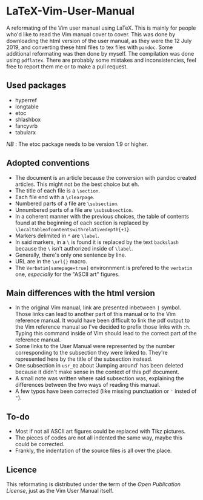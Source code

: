 # LaTeX-Vim-User-Manual
A reformating of the Vim user manual using LaTeX.
This is mainly for people who'd like to read the Vim manual cover to cover.
This was done by downloading the html version of the user manual, as they were the 12 July 2019, and converting these html files to tex files with `pandoc`.
Some additional reformating was then done by myself.
The compilation was done using `pdflatex`.
There are probably some mistakes and inconsistencies, feel free to report them me or to make a pull request.

## Used packages
- hyperref
- longtable
- etoc
- shlashbox
- fancyvrb
- tabularx

*NB* : The etoc package needs to be version 1.9 or higher.

## Adopted conventions
- The document is an article because the conversion with pandoc created articles. This might not be the best choice but eh.
- The title of each file is a `\section`.
- Each file end with a `\clearpage`.
- Numbered parts of a file are `\subsection`.
- Unnumbered parts of a file are `\subsubsection`.
- In a coherent manner with the previous choices, the table of contents found at the beginning of each section is replaced by `\localtableofcontentswithrelativedepth{+1}`.
- Markers delimited in `*` are `\label`.
- In said markers, in a `\` is found it is replaced by the text `backslash` because the `\` isn't authorized inside of `\label`.
- Generally, there's only one sentence by line.
- URL are in the `\url{}` macro.
- The `Verbatim[samepage=true]` environnment is prefered to the `verbatim` one, *especially* for the "ASCII art" figures.

## Main differences with the html version
- In the original Vim manual, link are presented inbetween `|` symbol. Those links can lead to another part of this manual or to the Vim reference manual. It would have been difficult to link the pdf output to the Vim reference manual so I've decided to prefix those links with `:h`. Typing this command inside of Vim should lead to the correct part of the reference manual.
- Some links to the User Manual were represented by the number corresponding to the subsection they were linked to. They're represented here by the title of the subsection instead.
- One subsection in `usr_01` about 'Jumping around' has been deleted because it didn't make sense in the context of this pdf document.
- A small note was written where said subsection was, explaining the differences between the two ways of reading this manual.
- A few typos have been corrected (like missing punctuation or `'` insted of `"`).

## To-do
- Most if not all ASCII art figures could be replaced with Tikz pictures.
- The pieces of codes are not all indented the same way, maybe this could be corrected.
- Frankly, the indentation of the source files is all over the place.

## Licence
This reformating is distributed under the term of the _Open Publication License_, just as the Vim User Manual itself.
